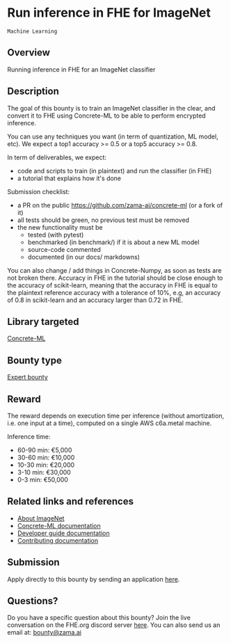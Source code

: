 # Run inference in FHE for ImageNet
`Machine Learning`

## Overview
Running inference in FHE for an ImageNet classifier

## Description
The goal of this bounty is to train an ImageNet classifier in the clear, and convert it to FHE using Concrete-ML to be able to perform encrypted inference.

You can use any techniques you want (in term of quantization, ML model, etc). We expect a top1 accuracy >= 0.5 or a top5 accuracy >= 0.8.

In term of deliverables, we expect:
- code and scripts to train (in plaintext) and run the classifier (in FHE)
- a tutorial that explains how it's done

Submission checklist:
- a PR on the public https://github.com/zama-ai/concrete-ml (or a fork of it)
- all tests should be green, no previous test must be removed
- the new functionality must be
    - tested (with pytest)
    - benchmarked (in benchmark/) if it is about a new ML model
    - source-code commented
    - documented (in our docs/ markdowns)

You can also change / add things in Concrete-Numpy, as soon as tests are not broken there. Accuracy in FHE in the tutorial should be close enough to the accuracy of scikit-learn, meaning that the accuracy in FHE is equal to the plaintext reference accuracy with a tolerance of 10%, e.g, an accuracy of 0.8 in scikit-learn and an accuracy larger than 0.72 in FHE.

## Library targeted
[Concrete-ML](https://github.com/zama-ai/concrete-ml)

## Bounty type
[Expert bounty](https://github.com/zama-ai/bounty-program#expert-bounties)

## Reward
The reward depends on execution time per inference (without amortization, i.e. one input at a time), computed on a single AWS c6a.metal machine.

Inference time:
- 60-90 min: €5,000
- 30-60 min: €10,000
- 10-30 min: €20,000
- 3-10 min: €30,000
- 0-3 min: €50,000

## Related links and references
- [About ImageNet](https://www.image-net.org/index.php)
- [Concrete-ML documentation](https://docs.zama.ai/concrete-ml)
- [Developer guide documentation](https://docs.zama.ai/concrete-ml)
- [Contributing documentation](https://docs.zama.ai/concrete-ml/developer-guide/contributing)

## Submission
Apply directly to this bounty by sending an application [here](https://zama.ai/bounty-program-application).

## Questions?
Do you have a specific question about this bounty? Join the live conversation on the FHE.org discord server [here](https://discord.fhe.org). You can also send us an email at: bounty@zama.ai
